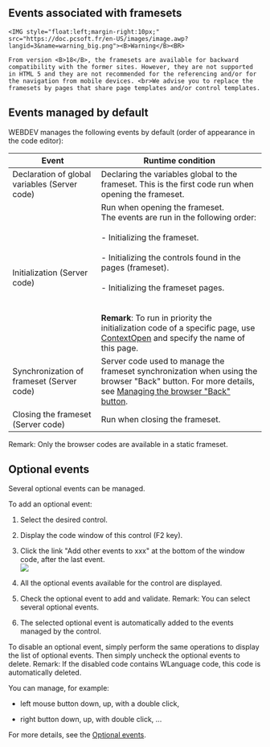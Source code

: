 
## Events associated with framesets
			

<DIV class="specObsolete">
	<IMG style="float:left;margin-right:10px;" src="https://doc.pcsoft.fr/en-US/images/image.awp?langid=3&name=warning_big.png"><B>Warning</B><BR>
	From version <B>18</B>, the framesets are available for backward compatibility with the former sites. However, they are not supported in HTML 5 and they are not recommended for the referencing and/or for the navigation from mobile devices. <br>We advise you to replace the framesets by pages that share page templates and/or control templates.
</DIV><a name="NOTE1"></a>
<a name="NOTE1_1"></a>


## Events managed by default
<a name="events_managed_default_ELTTEXTE000121"></a>
WEBDEV manages the following events by default (order of appearance in the code editor):

| Event | Runtime condition |
| --- | --- |
| Declaration of global variables (Server code) | Declaring the variables global to the frameset. This is the first code run when opening the frameset. |
| Initialization (Server code) | Run when opening the frameset.<br>The events are run in the following order:<br><br>- Initializing the frameset.<br><br>- Initializing the controls found in the pages (frameset).<br><br>- Initializing the frameset pages.<br><br><br>**Remark**: To run in priority the initialization code of a specific page, use [ContextOpen](../WDLang2/3058004.md) and specify the name of this page. |
| Synchronization of frameset (Server code) | Server code used to manage the frameset synchronization when using the browser "Back" button. For more details, see [Managing the browser "Back" button](../WDChamp/1012001.md). |
| Closing the frameset (Server code) | Run when closing the frameset. |


Remark: Only the browser codes are available in a static frameset.

<a name="NOTE2"></a>
<a name="NOTE2_1"></a>


## Optional events
<a name="optional_events_ELTTEXTE000145"></a>
Several optional events can be managed.

To add an optional event:

1. Select the desired control.

2. Display the code window of this control (F2 key).

3. Click the link "Add other events to xxx" at the bottom of the window code, after the last event.  <br>![](https://doc.pcsoft.fr/en-US/images/image.awp?langid=3&name=Traitements_optionnels_WD_OK%20-%20HC%20N%B0001.gif)


4. All the optional events available for the control are displayed. 

5. Check the optional event to add and validate. 
	Remark: You can select several optional events. 

6. The selected optional event is automatically added to the events managed by the control.




To disable an optional event, simply perform the same operations to display the list of optional events. Then simply uncheck the optional events to delete. 
Remark: If the disabled code contains WLanguage code, this code is automatically deleted.

You can manage, for example:

- left mouse button down, up, with a double click,

- right button down, up, with double click, ...




For more details, see the [Optional events](../WDChamp/1014004.md).


